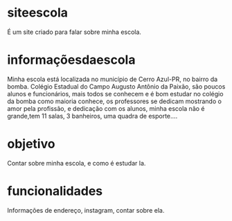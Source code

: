 # siteescola
É um site criado para falar sobre minha escola.
# informaçõesdaescola
Minha escola está localizada no município de Cerro Azul-PR, no bairro da bomba.
Colégio Estadual do Campo Augusto Antônio da Paixão, são poucos alunos e funcionários, mais todos se conhecem e
é bom estudar no colégio da bomba como maioria conhece, os professores se dedicam mostrando o amor pela profissão, e dedicação com os alunos, minha escola não é grande,tem 11 salas, 3 banheiros, uma quadra de esporte....
# objetivo
Contar sobre minha escola, e como é estudar la. 
# funcionalidades
Informações de endereço, instagram, contar sobre ela.

